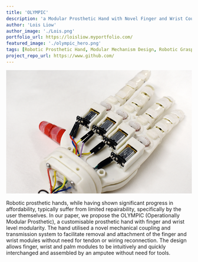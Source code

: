 ```yaml
---
title: 'OLYMPIC'
description: 'a Modular Prosthetic Hand with Novel Finger and Wrist Coupling Mechanisms.'
author: 'Lois Liow'
author_image: './Lois.png'
portfolio_url: https://loisliow.myportfolio.com/
featured_image: './olympic_hero.png'
tags: [Robotic Prosthetic Hand, Modular Mechanism Design, Robotic Grasping and Manipulation ]
project_repo_url: https://www.github.com/
---
```


![](./olympic_hero.png)

Robotic prosthetic hands, while having shown significant progress in affordability, typically suffer from limited repairability, specifically by the user themselves. In our paper, we propose the OLYMPIC (Operationally Modular Prosthetic), a customisable prosthetic hand with finger and wrist level modularity. The hand utilised a novel mechanical coupling and transmission system to facilitate removal and attachment of the finger and wrist modules without need for tendon or wiring reconnection. The design allows finger, wrist and palm modules to be intuitively and quickly interchanged and assembled by an amputee without need for tools.
